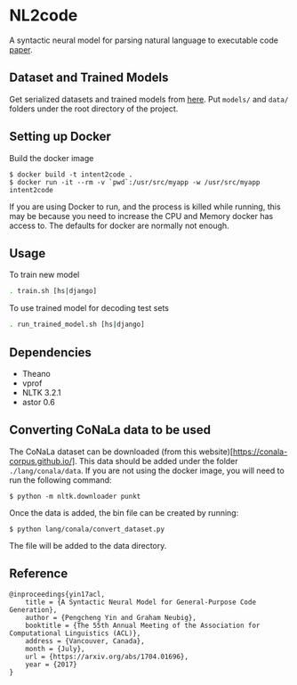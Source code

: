 # NL2code

A syntactic neural model for parsing natural language to executable code [paper](https://arxiv.org/abs/1704.01696).

## Dataset and Trained Models

Get serialized datasets and trained models from [here](https://drive.google.com/drive/folders/0B14lJ2VVvtmJWEQ5RlFjQUY2Vzg). Put `models/` and `data/` folders under the root directory of the project.

## Setting up Docker
Build the docker image
```
$ docker build -t intent2code .
$ docker run -it --rm -v `pwd`:/usr/src/myapp -w /usr/src/myapp intent2code
```

If you are using Docker to run, and the process is killed while running, this may be because you need
to increase the CPU and Memory docker has access to.  The defaults for docker are normally not enough.

## Usage

To train new model

```bash
. train.sh [hs|django]
```

To use trained model for decoding test sets

```bash
. run_trained_model.sh [hs|django]
```

## Dependencies

* Theano
* vprof
* NLTK 3.2.1
* astor 0.6

## Converting CoNaLa data to be used
The CoNaLa dataset can be downloaded (from this website)[https://conala-corpus.github.io/].  This data should be added under the folder `./lang/conala/data`.  If you are not using the docker image, you will need to run the following command:
```
$ python -m nltk.downloader punkt
```

Once the data is added, the bin file can be created by running:

```
$ python lang/conala/convert_dataset.py
```

The file will be added to the data directory.

## Reference

```
@inproceedings{yin17acl,
    title = {A Syntactic Neural Model for General-Purpose Code Generation},
    author = {Pengcheng Yin and Graham Neubig},
    booktitle = {The 55th Annual Meeting of the Association for Computational Linguistics (ACL)},
    address = {Vancouver, Canada},
    month = {July},
    url = {https://arxiv.org/abs/1704.01696},
    year = {2017}
}
```
